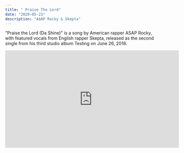 ```yaml
---
title: " Praise The Lord"
date: "2020-05-23"
description: "A$AP Rocky & Skepta"
---
```


"Praise the Lord (Da Shine)" is a song by American rapper ASAP Rocky, with featured vocals from English rapper Skepta, released as the second single from his third studio album Testing on June 26, 2018.

<iframe width="560" height="315" src="https://www.youtube.com/embed/Kbj2Zss-5GY" frameborder="0" allow="accelerometer; autoplay; encrypted-media; gyroscope; picture-in-picture" allowfullscreen></iframe>
